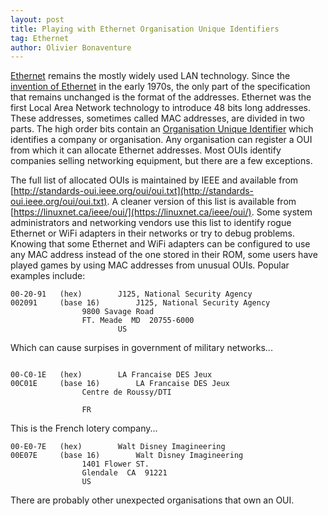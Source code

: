 ```yaml
---
layout: post
title: Playing with Ethernet Organisation Unique Identifiers
tag: Ethernet
author: Olivier Bonaventure
---
```


[Ethernet](https://en.wikipedia.org/wiki/Ethernet) remains the mostly widely used LAN 
technology. Since the [invention of Ethernet](https://dl.acm.org/citation.cfm?id=360253)
in the early 1970s, the only part of the specification that remains unchanged is the
format of the addresses. Ethernet was the first Local Area Network technology to
introduce 48 bits long addresses. These addresses, sometimes called MAC addresses,
are divided in two parts. The high order bits contain an 
[Organisation Unique Identifier](https://en.wikipedia.org/wiki/Organizationally_unique_identifier) which identifies a company or organisation. Any organisation can register
a OUI from which it can allocate Ethernet addresses. Most OUIs identify companies selling
networking equipment, but there are a few exceptions.

The full list of allocated OUIs is maintained by IEEE and available from
[http://standards-oui.ieee.org/oui/oui.txt](http://standards-oui.ieee.org/oui/oui.txt). 
A cleaner version of this list is available from [https://linuxnet.ca/ieee/oui/](https://linuxnet.ca/ieee/oui/). Some system administrators and networking vendors use
this list to identify rogue Ethernet or WiFi adapters in their networks or try to
debug problems. Knowing that some Ethernet and WiFi adapters can be configured to
use any MAC address instead of the one stored in their ROM, some users have played games by using MAC addresses from unusual OUIs. Popular examples include:

```console
00-20-91   (hex)		J125, National Security Agency
002091     (base 16)		J125, National Security Agency
	   	 		9800 Savage Road
				FT. Meade  MD  20755-6000
		    	        US
```

Which can cause surpises in government of military networks...

```console

00-C0-1E   (hex)		LA Francaise DES Jeux
00C01E     (base 16)		LA Francaise DES Jeux
	   	 		Centre de Roussy/DTI
							    
				FR
```

This is the French lotery company...

```console
00-E0-7E   (hex)		Walt Disney Imagineering
00E07E     (base 16)		Walt Disney Imagineering
	   	 		1401 Flower ST.
				Glendale  CA  91221
				US
```

There are probably other unexpected organisations that own an OUI.

